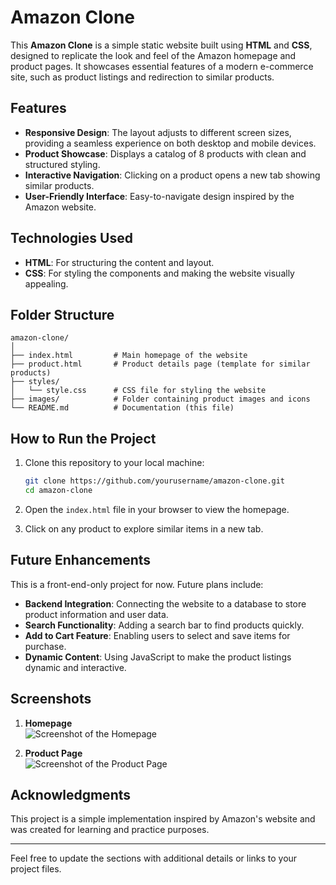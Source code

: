 # Amazon Clone

This **Amazon Clone** is a simple static website built using **HTML** and **CSS**, designed to replicate the look and feel of the Amazon homepage and product pages. It showcases essential features of a modern e-commerce site, such as product listings and redirection to similar products.

## Features

- **Responsive Design**: The layout adjusts to different screen sizes, providing a seamless experience on both desktop and mobile devices.
- **Product Showcase**: Displays a catalog of 8 products with clean and structured styling.
- **Interactive Navigation**: Clicking on a product opens a new tab showing similar products.
- **User-Friendly Interface**: Easy-to-navigate design inspired by the Amazon website.

## Technologies Used

- **HTML**: For structuring the content and layout.
- **CSS**: For styling the components and making the website visually appealing.

## Folder Structure

```
amazon-clone/
│
├── index.html         # Main homepage of the website
├── product.html       # Product details page (template for similar products)
├── styles/
│   └── style.css      # CSS file for styling the website
├── images/            # Folder containing product images and icons
└── README.md          # Documentation (this file)
```

## How to Run the Project

1. Clone this repository to your local machine:
   ```bash
   git clone https://github.com/yourusername/amazon-clone.git
   cd amazon-clone
   ```

2. Open the `index.html` file in your browser to view the homepage.

3. Click on any product to explore similar items in a new tab.

## Future Enhancements

This is a front-end-only project for now. Future plans include:

- **Backend Integration**: Connecting the website to a database to store product information and user data.
- **Search Functionality**: Adding a search bar to find products quickly.
- **Add to Cart Feature**: Enabling users to select and save items for purchase.
- **Dynamic Content**: Using JavaScript to make the product listings dynamic and interactive.

## Screenshots

1. **Homepage**  
   ![Screenshot of the Homepage](./images/homepage-screenshot.png)

2. **Product Page**  
   ![Screenshot of the Product Page](./images/product-page-screenshot.png)

## Acknowledgments

This project is a simple implementation inspired by Amazon's website and was created for learning and practice purposes.

---

Feel free to update the sections with additional details or links to your project files.
